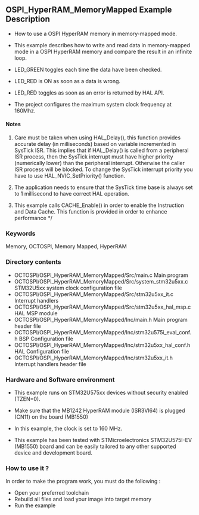 ## <b>OSPI_HyperRAM_MemoryMapped Example Description</b>


- How to use a OSPI HyperRAM memory in memory-mapped mode.

- This example describes how to write and read data in memory-mapped mode in a OSPI HyperRAM memory and compare the result in an infinite loop.

- LED_GREEN toggles each time the data have been checked.  
- LED_RED is ON as soon as a data is wrong.  
- LED_RED toggles as soon as an error is returned by HAL API.

- The project configures the maximum system clock frequency at 160Mhz.

#### <b>Notes</b>

 1. Care must be taken when using HAL_Delay(), this function provides accurate delay (in milliseconds)
    based on variable incremented in SysTick ISR. This implies that if HAL_Delay() is called from
    a peripheral ISR process, then the SysTick interrupt must have higher priority (numerically lower)
    than the peripheral interrupt. Otherwise the caller ISR process will be blocked.
    To change the SysTick interrupt priority you have to use HAL_NVIC_SetPriority() function.

 2. The application needs to ensure that the SysTick time base is always set to 1 millisecond
    to have correct HAL operation.

 3. This example calls CACHE_Enable() in order to enable the Instruction
    and Data Cache. This function is provided  in order to enhance performance */

### <b>Keywords</b>

Memory, OCTOSPI, Memory Mapped, HyperRAM

### <b>Directory contents</b>

  - OCTOSPI/OSPI_HyperRAM_MemoryMapped/Src/main.c                  Main program
  - OCTOSPI/OSPI_HyperRAM_MemoryMapped/Src/system_stm32u5xx.c      STM32U5xx system clock configuration file
  - OCTOSPI/OSPI_HyperRAM_MemoryMapped/Src/stm32u5xx_it.c          Interrupt handlers
  - OCTOSPI/OSPI_HyperRAM_MemoryMapped/Src/stm32u5xx_hal_msp.c     HAL MSP module
  - OCTOSPI/OSPI_HyperRAM_MemoryMapped/Inc/main.h                  Main program header file
  - OCTOSPI/OSPI_HyperRAM_MemoryMapped/Inc/stm32u575i_eval_conf.h  BSP Configuration file
  - OCTOSPI/OSPI_HyperRAM_MemoryMapped/Inc/stm32u5xx_hal_conf.h    HAL Configuration file
  - OCTOSPI/OSPI_HyperRAM_MemoryMapped/Inc/stm32u5xx_it.h          Interrupt handlers header file

### <b>Hardware and Software environment</b>

  - This example runs on STM32U575xx devices without security enabled (TZEN=0).
  - Make sure that the MB1242 HyperRAM module (ISR3VI64) is plugged (CN11) on the board (MB1550)
  - In this example, the clock is set to 160 MHz.

  - This example has been tested with STMicroelectronics STM32U575I-EV (MB1550)
    board and can be easily tailored to any other supported device
    and development board.

### <b>How to use it ?</b>

In order to make the program work, you must do the following :

 - Open your preferred toolchain
 - Rebuild all files and load your image into target memory
 - Run the example

